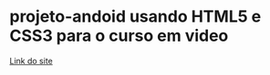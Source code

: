 # projeto-andoid usando HTML5 e CSS3 para o curso em video

<a href="https://deivison1.github.io/projeto-andoid/" target="_blank">Link do site</a>
